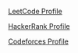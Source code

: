 [LeetCode Profile](https://leetcode.com/defolded/)

[HackerRank Profile](https://www.hackerrank.com/hailrake04)

[Codeforces Profile](https://codeforces.com/profile/defolded)
